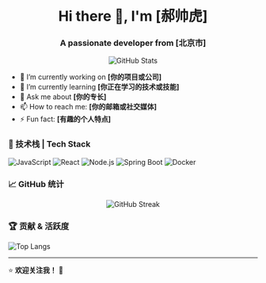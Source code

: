 <h1 align="center">Hi there 👋, I'm [郝帅虎]</h1>
<h3 align="center">A passionate developer from [北京市]</h3>

<p align="center">
  <img src="https://github-readme-stats.vercel.app/api?username=haoshuaihu&show_icons=true&theme=radical" alt="GitHub Stats" />
</p>

- 🔭 I’m currently working on **[你的项目或公司]**
- 🌱 I’m currently learning **[你正在学习的技术或技能]**
- 💬 Ask me about **[你的专长]**
- 📫 How to reach me: **[你的邮箱或社交媒体]**
- ⚡ Fun fact: **[有趣的个人特点]**

### 🚀 技术栈 | Tech Stack

![JavaScript](https://img.shields.io/badge/-JavaScript-F7DF1E?style=flat-square&logo=javascript&logoColor=black)
![React](https://img.shields.io/badge/-React-61DAFB?style=flat-square&logo=react&logoColor=black)
![Node.js](https://img.shields.io/badge/-Node.js-339933?style=flat-square&logo=node.js&logoColor=white)
![Spring Boot](https://img.shields.io/badge/-Spring_Boot-6DB33F?style=flat-square&logo=spring-boot&logoColor=white)
![Docker](https://img.shields.io/badge/-Docker-2496ED?style=flat-square&logo=docker&logoColor=white)

### 📈 GitHub 统计

<p align="center">
  <img src="https://github-readme-streak-stats.herokuapp.com/?user=haoshuaihu&theme=radical" alt="GitHub Streak" />
</p>

### 🏆 贡献 & 活跃度  

![Top Langs](https://github-readme-stats.vercel.app/api/top-langs/?username=haoshuaihu&layout=compact&theme=radical)

---

⭐️ **欢迎关注我！** 🚀
